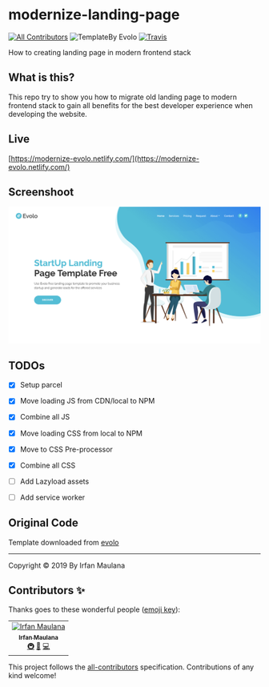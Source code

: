 # modernize-landing-page

[![All Contributors](https://img.shields.io/badge/all_contributors-1-orange.svg?style=flat-square)](#contributors) ![TemplateBy Evolo](https://img.shields.io/badge/TemplateBy-Evolo-blue.svg) [![Travis](https://img.shields.io/travis/mazipan/modernize-landing-page.svg)](https://travis-ci.org/mazipan/modernize-landing-page)

How to creating landing page in modern frontend stack

## What is this?

This repo try to show you how to migrate old landing page to modern frontend stack to gain all benefits for the best developer experience when developing the website.

## Live

[https://modernize-evolo.netlify.com/](https://modernize-evolo.netlify.com/)

## Screenshoot

![](screenshoot.png)

## TODOs

- [x] Setup parcel
- [x] Move loading JS from CDN/local to NPM
- [x] Combine all JS
- [x] Move loading CSS from local to NPM
- [x] Move to CSS Pre-processor
- [x] Combine all CSS
- [ ] Add Lazyload assets
- [ ] Add service worker


## Original Code

Template downloaded from [evolo](https://onepagelove.com/evolo)

---

Copyright © 2019 By Irfan Maulana
## Contributors ✨

Thanks goes to these wonderful people ([emoji key](https://allcontributors.org/docs/en/emoji-key)):

<!-- ALL-CONTRIBUTORS-LIST:START - Do not remove or modify this section -->
<!-- prettier-ignore -->
<table>
  <tr>
    <td align="center"><a href="https://www.mazipan.xyz/"><img src="https://avatars0.githubusercontent.com/u/7221389?v=4" width="100px;" alt="Irfan Maulana"/><br /><sub><b>Irfan Maulana</b></sub></a><br /><a href="#infra-mazipan" title="Infrastructure (Hosting, Build-Tools, etc)">🚇</a> <a href="https://github.com/mazipan/modernize-landing-page/issues?q=author%3Amazipan" title="Bug reports">🐛</a> <a href="https://github.com/mazipan/modernize-landing-page/commits?author=mazipan" title="Code">💻</a></td>
  </tr>
</table>

<!-- ALL-CONTRIBUTORS-LIST:END -->

This project follows the [all-contributors](https://github.com/all-contributors/all-contributors) specification. Contributions of any kind welcome!